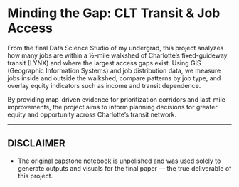 # Minding the Gap: CLT Transit & Job Access

From the final Data Science Studio of my undergrad, this project analyzes how many jobs are within a ½-mile walkshed of Charlotte’s fixed-guideway transit (LYNX) and where the largest access gaps exist. Using GIS (Geographic Information Systems) and job distribution data, we measure jobs inside and outside the walkshed, compare patterns by job type, and overlay equity indicators such as income and transit dependence.

By providing map-driven evidence for prioritization corridors and last-mile improvements, the project aims to inform planning decisions for greater equity and opportunity across Charlotte’s transit network.

---

## DISCLAIMER
- The original capstone notebook is unpolished and was used solely to generate outputs and visuals for the final paper — the true deliverable of this project.  


